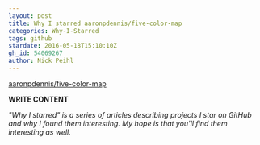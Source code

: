 ```yaml
---
layout: post
title: Why I starred aaronpdennis/five-color-map
categories: Why-I-Starred
tags: github
stardate: 2016-05-18T15:10:10Z
gh_id: 54069267
author: Nick Peihl
---
```


[aaronpdennis/five-color-map](star.repo.html_url)

**WRITE CONTENT**

*"Why I starred" is a series of articles describing projects I star on GitHub and why I found them interesting. My hope is that you'll find them interesting as well.*

